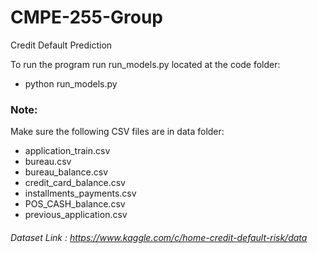 # CMPE-255-Group
Credit Default Prediction

To run the program run run_models.py located at the code folder:
* python run_models.py

### Note: 
Make sure the following CSV files are in data folder:
* application_train.csv
* bureau.csv
* bureau_balance.csv
* credit_card_balance.csv
* installments_payments.csv
* POS_CASH_balance.csv
* previous_application.csv

###### Dataset Link : https://www.kaggle.com/c/home-credit-default-risk/data
